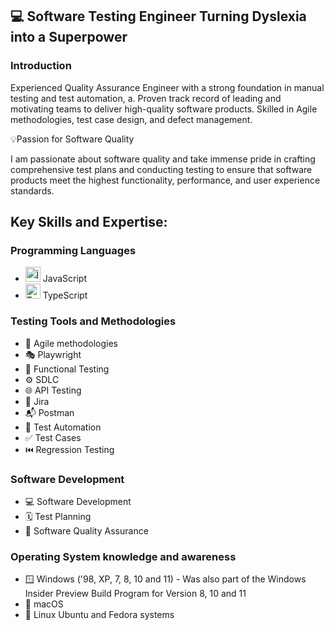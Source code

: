 

<!--
**ChrisOsomething1981/ChrisOsomething1981** is a ✨ _special_ ✨ repository because its `README.md` (this file) appears on your GitHub profile.

Here are some ideas to get you started:

- 🔭 I’m currently working on ...
- 🌱 I’m currently learning ...
- 👯 I’m looking to collaborate on ...
- 🤔 I’m looking for help with ...
- 💬 Ask me about ...
- 📫 How to reach me: ...
- 😄 Pronouns: ...
- ⚡ Fun fact: ...
-->
##  :computer: Software Testing Engineer Turning Dyslexia into a Superpower

### Introduction

Experienced Quality Assurance Engineer with a strong foundation in manual testing and test automation, a. Proven track record of leading and motivating teams to deliver high-quality software products. Skilled in Agile methodologies, test case design, and defect management.

💡Passion for Software Quality

I am passionate about software quality and take immense pride in crafting comprehensive test plans and conducting testing to ensure that software products meet the highest functionality, performance, and user experience standards.

## Key Skills and Expertise:

### Programming Languages

- <a href="https://emoji.gg/emoji/9136_js"><img src="https://cdn3.emoji.gg/emojis/9136_js.png" width="24px" height="24px" alt="js"></a> JavaScript
- <a href="https://emoji.gg/emoji/8584-typescript"><img src="https://cdn3.emoji.gg/emojis/8584-typescript.png" width="24px" height="24px" alt="TypeScript"></a> TypeScript

### Testing Tools and Methodologies

- 🧩 Agile methodologies
- 🎭 Playwright
- 🧪 Functional Testing
- ⚙️ SDLC 
- 🌐 API Testing
- 🐞 Jira
- 📬 Postman
- 🤖 Test Automation 
- ✅ Test Cases
- ⏮️ Regression Testing

### Software Development

- 💻 Software Development
- 🗓️ Test Planning
- 💯 Software Quality Assurance

### Operating System knowledge and awareness

- 🪟 Windows ('98, XP, 7, 8, 10 and 11) - Was also part of the Windows Insider Preview Build Program for Version 8, 10 and 11
- 🍏 macOS 
- 🐧 Linux Ubuntu and Fedora systems

  

